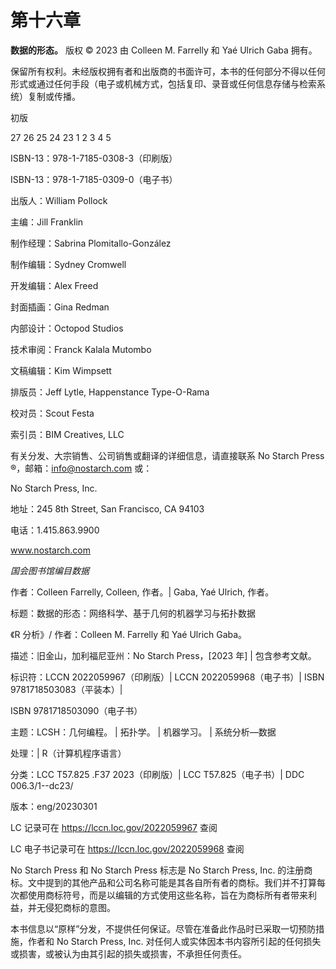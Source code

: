# 第十六章

**数据的形态。** 版权 © 2023 由 Colleen M. Farrelly 和 Yaé Ulrich Gaba 拥有。

保留所有权利。未经版权拥有者和出版商的书面许可，本书的任何部分不得以任何形式或通过任何手段（电子或机械方式，包括复印、录音或任何信息存储与检索系统）复制或传播。

初版

27 26 25 24 23 1 2 3 4 5

ISBN-13：978-1-7185-0308-3（印刷版）

ISBN-13：978-1-7185-0309-0（电子书）

出版人：William Pollock

主编：Jill Franklin

制作经理：Sabrina Plomitallo-González

制作编辑：Sydney Cromwell

开发编辑：Alex Freed

封面插画：Gina Redman

内部设计：Octopod Studios

技术审阅：Franck Kalala Mutombo

文稿编辑：Kim Wimpsett

排版员：Jeff Lytle, Happenstance Type-O-Rama

校对员：Scout Festa

索引员：BIM Creatives, LLC

有关分发、大宗销售、公司销售或翻译的详细信息，请直接联系 No Starch Press ®，邮箱：info@nostarch.com 或：

No Starch Press, Inc.

地址：245 8th Street, San Francisco, CA 94103

电话：1.415.863.9900

www.nostarch.com

*国会图书馆编目数据*

作者：Colleen Farrelly, Colleen, 作者。| Gaba, Yaé Ulrich, 作者。

标题：数据的形态：网络科学、基于几何的机器学习与拓扑数据

《R 分析》/ 作者：Colleen M. Farrelly 和 Yaé Ulrich Gaba。

描述：旧金山，加利福尼亚州：No Starch Press，[2023 年] | 包含参考文献。

标识符：LCCN 2022059967（印刷版）| LCCN 2022059968（电子书）| ISBN 9781718503083（平装本）|

ISBN 9781718503090（电子书）

主题：LCSH：几何编程。 | 拓扑学。 | 机器学习。 | 系统分析—数据

处理：| R（计算机程序语言）

分类：LCC T57.825 .F37 2023（印刷版）| LCC T57.825（电子书）| DDC 006.3/1--dc23/

版本：eng/20230301

LC 记录可在 https://lccn.loc.gov/2022059967 查阅

LC 电子书记录可在 https://lccn.loc.gov/2022059968 查阅

No Starch Press 和 No Starch Press 标志是 No Starch Press, Inc. 的注册商标。文中提到的其他产品和公司名称可能是其各自所有者的商标。我们并不打算每次都使用商标符号，而是以编辑的方式使用这些名称，旨在为商标所有者带来利益，并无侵犯商标的意图。

本书信息以“原样”分发，不提供任何保证。尽管在准备此作品时已采取一切预防措施，作者和 No Starch Press, Inc. 对任何人或实体因本书内容所引起的任何损失或损害，或被认为由其引起的损失或损害，不承担任何责任。
